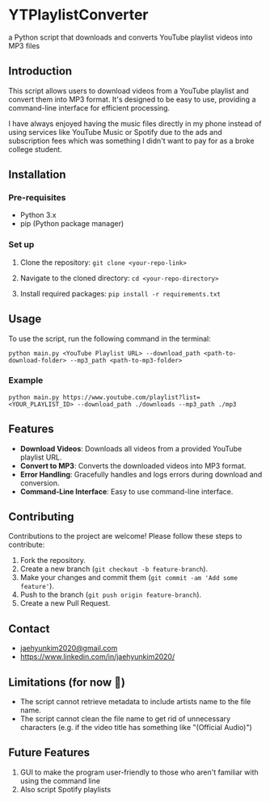 # YTPlaylistConverter
a Python script that downloads and converts YouTube playlist videos into MP3 files


## Introduction

This script allows users to download videos from a YouTube playlist and convert them into MP3 format. It's designed to be easy to use, providing a command-line interface for efficient processing.

I have always enjoyed having the music files directly in my phone instead of using services like YouTube Music or Spotify due to the ads and subscription fees which was something I didn't want to pay for as a broke college student.

## Installation

### Pre-requisites
- Python 3.x
- pip (Python package manager)

### Set up

1. Clone the repository: `git clone <your-repo-link>`

2. Navigate to the cloned directory: `cd <your-repo-directory>`

3. Install required packages: `pip install -r requirements.txt`

## Usage

To use the script, run the following command in the terminal:

`python main.py <YouTube Playlist URL> --download_path <path-to-download-folder> --mp3_path <path-to-mp3-folder>`

### Example
`python main.py https://www.youtube.com/playlist?list=<YOUR_PLAYLIST_ID> --download_path ./downloads --mp3_path ./mp3`

## Features
- **Download Videos**: Downloads all videos from a provided YouTube playlist URL.
- **Convert to MP3**: Converts the downloaded videos into MP3 format.
- **Error Handling**: Gracefully handles and logs errors during download and conversion.
- **Command-Line Interface**: Easy to use command-line interface.

## Contributing
Contributions to the project are welcome! Please follow these steps to contribute:
1. Fork the repository.
2. Create a new branch (`git checkout -b feature-branch`).
3. Make your changes and commit them (`git commit -am 'Add some feature'`).
4. Push to the branch (`git push origin feature-branch`).
5. Create a new Pull Request.

## Contact

- jaehyunkim2020@gmail.com
- https://www.linkedin.com/in/jaehyunkim2020/

## Limitations (for now 🙂)

- The script cannot retrieve metadata to include artists name to the file name.
- The script cannot clean the file name to get rid of unnecessary characters (e.g. if the video title has something like "(Official Audio)")

## Future Features

1. GUI to make the program user-friendly to those who aren't familiar with using the command line
2. Also script Spotify playlists
